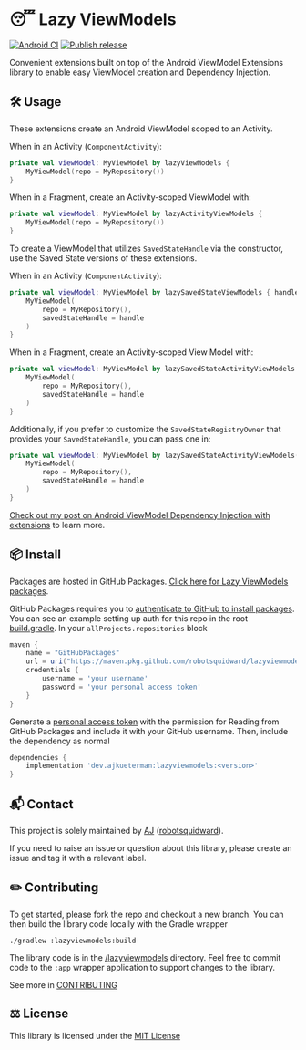 # :sleeping: Lazy ViewModels

[![Android CI](https://github.com/robotsquidward/lazyviewmodels/workflows/Android%20CI/badge.svg)](https://github.com/robotsquidward/lazyviewmodels/actions?query=workflow%3A%22Android+CI%22)  [![Publish release](https://github.com/robotsquidward/lazyviewmodels/workflows/Publish%20release/badge.svg)](https://github.com/robotsquidward/lazyviewmodels/actions?query=workflow%3A%22Publish+release%22)

Convenient extensions built on top of the Android ViewModel Extensions library to enable easy ViewModel creation and Dependency Injection.

## :hammer_and_wrench:  Usage

These extensions create an Android ViewModel scoped to an Activity. 

When in an Activity (`ComponentActivity`):

```kotlin
private val viewModel: MyViewModel by lazyViewModels {
    MyViewModel(repo = MyRepository())  
}
```

When in a Fragment, create an Activity-scoped ViewModel with:

```kotlin
private val viewModel: MyViewModel by lazyActivityViewModels {
    MyViewModel(repo = MyRepository())  
}
```

To create a ViewModel that utilizes `SavedStateHandle` via the constructor, use the Saved State versions of these extensions.

When in an Activity (`ComponentActivity`):

```kotlin
private val viewModel: MyViewModel by lazySavedStateViewModels { handle: SavedStateHandle ->
    MyViewModel(
        repo = MyRepository(),
        savedStateHandle = handle
    )
}
```

When in a Fragment, create an Activity-scoped View Model with: 

```kotlin
private val viewModel: MyViewModel by lazySavedStateActivityViewModels { handle: SavedStateHandle ->
    MyViewModel(
        repo = MyRepository(),
        savedStateHandle = handle
    )
}
```

Additionally, if you prefer to customize the `SavedStateRegistryOwner` that provides your `SavedStateHandle`, you can pass one in:

```kotlin
private val viewModel: MyViewModel by lazySavedStateActivityViewModels(this.requireActivity()) { handle: SavedStateHandle ->
    MyViewModel(
        repo = MyRepository(),
        savedStateHandle = handle
    )
}
```

[Check out my post on Android ViewModel Dependency Injection with extensions](https://ajkueterman.dev/posts/android-viewmodel-manual-dependency-injection-made-easy/) to learn more.

## :package:  Install

Packages are hosted in GitHub Packages. [Click here for Lazy ViewModels packages](https://github.com/robotsquidward/lazyviewmodels/packages).

GitHub Packages requires you to [authenticate to GitHub to install packages](https://docs.github.com/en/free-pro-team@latest/packages/using-github-packages-with-your-projects-ecosystem/configuring-gradle-for-use-with-github-packages#authenticating-to-github-packages). You can see an example setting up auth for this repo in the root [build.gradle](build.gradle).  In your `allProjects.repositories` block

```groovy
maven {
    name = "GitHubPackages"
    url = uri("https://maven.pkg.github.com/robotsquidward/lazyviewmodels")
    credentials {
        username = 'your username'
        password = 'your personal access token'
    }
}
```

Generate a [personal access token](https://docs.github.com/en/free-pro-team@latest/github/authenticating-to-github/creating-a-personal-access-token) with the permission for Reading from GitHub Packages and include it with your GitHub username. Then, include the dependency as normal

```groovy
dependencies {
    implementation 'dev.ajkueterman:lazyviewmodels:<version>'
}
```

## :mailbox_with_mail: Contact

This project is solely maintained by [AJ](https://ajkueterman.dev) ([robotsquidward](https://robotsquidward.com)).

If you need to raise an issue or question about this library, please create an issue and tag it with a relevant label.

## :pencil2: Contributing

To get started, please fork the repo and checkout a new branch. You can then build the library code locally with the Gradle wrapper

```
./gradlew :lazyviewmodels:build
```

The library code is in the [/lazyviewmodels](/lazyviewmodels) directory. Feel free to commit code to the `:app` wrapper application to support changes to the library.

See more in [CONTRIBUTING](CONTRIBUTING.md)

## :balance_scale: License

This library is licensed under the [MIT License](LICENSE)
